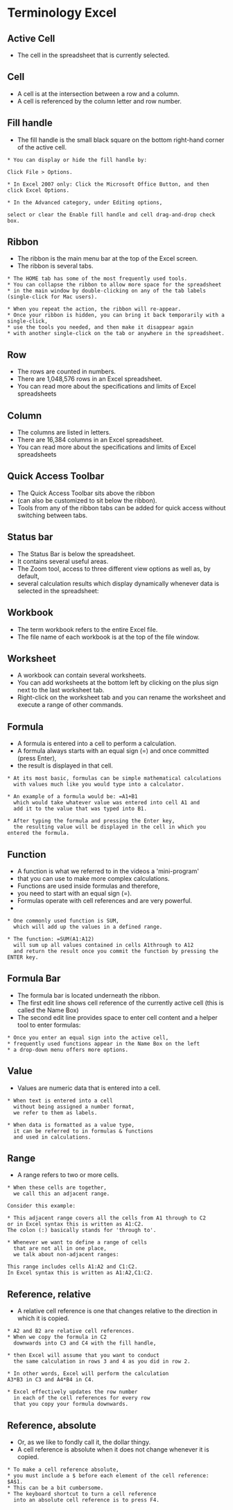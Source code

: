 # Terminology Excel

## Active Cell

- The cell in the spreadsheet that is currently selected. 


## Cell

- A cell is at the intersection between a row and a column. 
- A cell is referenced by the column letter and row number. 


## Fill handle

- The fill handle is the small black square on the bottom right-hand corner of the active cell.

```
* You can display or hide the fill handle by:

Click File > Options. 

* In Excel 2007 only: Click the Microsoft Office Button, and then click Excel Options.

* In the Advanced category, under Editing options, 

select or clear the Enable fill handle and cell drag-and-drop check box.
```

## Ribbon

- The ribbon is the main menu bar at the top of the Excel screen. 
- The ribbon is several tabs. 

```
* The HOME tab has some of the most frequently used tools. 
* You can collapse the ribbon to allow more space for the spreadsheet 
* in the main window by double-clicking on any of the tab labels (single-click for Mac users). 

* When you repeat the action, the ribbon will re-appear. 
* Once your ribbon is hidden, you can bring it back temporarily with a single-click, 
* use the tools you needed, and then make it disappear again 
* with another single-click on the tab or anywhere in the spreadsheet.
```

## Row

- The rows are counted in numbers. 
- There are 1,048,576 rows in an Excel spreadsheet. 
- You can read more about the specifications and limits of Excel spreadsheets

## Column

- The columns are listed in letters. 
- There are 16,384 columns in an Excel spreadsheet. 
- You can read more about the specifications and limits of Excel spreadsheets

## Quick Access Toolbar

- The Quick Access Toolbar sits above the ribbon 
- (can also be customized to sit below the ribbon). 
- Tools from any of the ribbon tabs can be added for quick access without switching between tabs.

## Status bar

- The Status Bar is below the spreadsheet. 
- It contains several useful areas. 
- The Zoom tool, access to three different view options as well as, by default, 
- several calculation results which display dynamically whenever data is selected in the spreadsheet: 

## Workbook

- The term workbook refers to the entire Excel file. 
- The file name of each workbook is at the top of the file window.

## Worksheet

- A workbook can contain several worksheets. 
- You can add worksheets at the bottom left by clicking on the plus sign next to the last worksheet tab. 
- Right-click on the worksheet tab and you can rename the worksheet and execute a range of other commands.

## Formula

- A formula is entered into a cell to perform a calculation. 
- A formula always starts with an equal sign (=) and once committed (press Enter), 
- the result is displayed in that cell. 

```
* At its most basic, formulas can be simple mathematical calculations 
  with values much like you would type into a calculator. 
 
* An example of a formula would be: =A1+B1 
  which would take whatever value was entered into cell A1 and 
  add it to the value that was typed into B1.

* After typing the formula and pressing the Enter key, 
  the resulting value will be displayed in the cell in which you entered the formula.
```

## Function

 - A function is what we referred to in the videos a 'mini-program' 
 - that you can use to make more complex calculations. 
 - Functions are used inside formulas and therefore, 
 - you need to start with an equal sign (=).
 - Formulas operate with cell references and are very powerful. 
- 
```
* One commonly used function is SUM, 
  which will add up the values in a defined range. 

* The function: =SUM(A1:A12) 
  will sum up all values contained in cells A1through to A12 
  and return the result once you commit the function by pressing the ENTER key.
```

## Formula Bar

- The formula bar is located underneath the ribbon. 
- The first edit line shows cell reference of the currently active cell 
  (this is called the Name Box)
- The second edit line provides space to enter cell content 
  and a helper tool to enter formulas:

```
* Once you enter an equal sign into the active cell, 
* frequently used functions appear in the Name Box on the left
* a drop-down menu offers more options.
```

## Value

- Values are numeric data that is entered into a cell. 

```
* When text is entered into a cell 
  without being assigned a number format, 
  we refer to them as labels. 
  
* When data is formatted as a value type, 
  it can be referred to in formulas & functions 
  and used in calculations.
```  

## Range

- A range refers to two or more cells. 

```
* When these cells are together, 
  we call this an adjacent range. 

Consider this example:

* This adjacent range covers all the cells from A1 through to C2 
or in Excel syntax this is written as A1:C2. 
The colon (:) basically stands for 'through to'. 

* Whenever we want to define a range of cells 
  that are not all in one place, 
  we talk about non-adjacent ranges:

This range includes cells A1:A2 and C1:C2. 
In Excel syntax this is written as A1:A2,C1:C2.
```

## Reference, relative

- A relative cell reference is one that changes relative to the direction in which it is copied.

```
* A2 and B2 are relative cell references. 
* When we copy the formula in C2 
  downwards into C3 and C4 with the fill handle, 
  
* then Excel will assume that you want to conduct 
  the same calculation in rows 3 and 4 as you did in row 2. 
  
* In other words, Excel will perform the calculation 
A3*B3 in C3 and A4*B4 in C4. 

* Excel effectively updates the row number 
  in each of the cell references for every row 
  that you copy your formula downwards.
```

## Reference, absolute

- Or, as we like to fondly call it, the dollar thingy. 
- A cell reference is absolute when it does not change whenever it is copied.
   
```
* To make a cell reference absolute, 
* you must include a $ before each element of the cell reference: $A$1. 
* This can be a bit cumbersome. 
* The keyboard shortcut to turn a cell reference 
  into an absolute cell reference is to press F4.
```